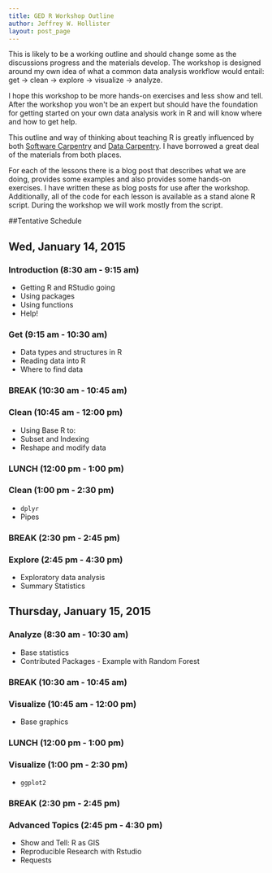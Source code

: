 ```yaml
---
title: GED R Workshop Outline
author: Jeffrey W. Hollister
layout: post_page
---
```


This is likely to be a working outline and should change some as the discussions progress and the materials develop.  The workshop is designed around my own idea of what a common data analysis workflow would entail: get -> clean -> explore -> visualize -> analyze.  

I hope this workshop to be more hands-on exercises and less show and tell.  After the workshop you won't be an expert but should have the foundation for getting started on your own data analysis work in R and will know where and how to get help. 

This outline and way of thinking about teaching R is greatly influenced by both [Software Carpentry](software-carpentry.org) and [Data Carpentry](http://datacarpentry.org/).  I have borrowed a great deal of the materials from both places.

For each of the lessons there is a blog post that describes what we are doing, provides some examples and also provides some hands-on exercises.  I have written these as blog posts for use after the workshop.  Additionally, all of the code for each lesson is available as a stand alone R script.  During the workshop we will work mostly from the script.  

##Tentative Schedule

## Wed, January 14, 2015

### Introduction (8:30 am - 9:15 am)
- Getting R and RStudio going
- Using packages
- Using functions
- Help!


### Get (9:15 am - 10:30 am)
- Data types and structures in R
- Reading data into R
- Where to find data


### BREAK (10:30 am - 10:45 am)


### Clean (10:45 am - 12:00 pm)
- Using Base R to: 
 - Subset and Indexing
 - Reshape and modify data


### LUNCH (12:00 pm - 1:00 pm)


### Clean (1:00 pm - 2:30 pm)
- `dplyr`  
- Pipes


### BREAK (2:30 pm - 2:45 pm)


### Explore (2:45 pm - 4:30 pm)
- Exploratory data analysis
- Summary Statistics


## Thursday, January 15, 2015


### Analyze (8:30 am - 10:30 am)
- Base statistics
- Contributed Packages - Example with Random Forest


### BREAK (10:30 am - 10:45 am)


### Visualize (10:45 am - 12:00 pm)
- Base graphics


### LUNCH (12:00 pm - 1:00 pm)


### Visualize (1:00 pm - 2:30 pm)
- `ggplot2`


### BREAK (2:30 pm - 2:45 pm)


### Advanced Topics (2:45 pm - 4:30 pm)
- Show and Tell: R as GIS
- Reproducible Research with Rstudio
- Requests
 
 
